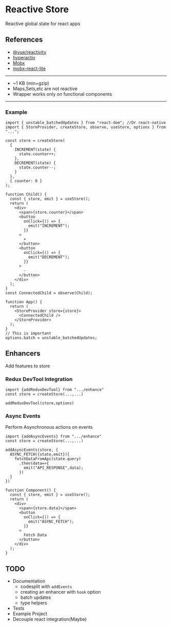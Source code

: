# Reactive Store

Reactive global state for react apps

## References

- [@vue/reactivity](https://github.com/vuejs/vue-next/tree/master/packages/reactivity)
- [hyperactiv](https://github.com/elbywan/hyperactiv)
- [Mobx](https://github.com/mobxjs/mobx)
- [mobx-react-lite](https://github.com/mobxjs/mobx-react-lite)

---

- ~1 KB (min+gzip)
- Maps,Sets,etc are not reactive
- Wrapper works only on functional components

---

### Example

```tsx
import { unstable_batchedUpdates } from "react-dom"; //Or react-native
import { StoreProvider, createStore, observe, useStore, options } from "...";

const store = createStore(
  {
    INCREMENT(state) {
      state.counter++;
    },
    DECREMENT(state) {
      state.counter--;
    }
  },
  { counter: 0 }
);

function Child() {
  const { store, emit } = useStore();
  return (
    <div>
      <span>{store.counter}</span>
      <button
        onClick={() => {
          emit("INCREMENT");
        }}
      >
        +
      </button>
      <button
        onClick={() => {
          emit("DECREMENT");
        }}
      >
        -
      </button>
    </div>
  );
}
const ConnectedChild = observe(Child);

function App() {
  return (
    <StoreProvider store={store}>
      <ConnectedChild />
    </StoreProvider>
  );
}
// This is important
options.batch = unstable_batchedUpdates;
```

## Enhancers

Add features to store

### Redux DevTool Integration

```tsx
import {addReduxDevTool} from ".../enhance"
const store = createStore(...,...)

addReduxDevTool(store,options)
```

### Async Events

Perform Asynchronous actions on events

```tsx
import {addAsyncEvents} from ".../enhance"
const store = createStore(...,...)

addAsyncEvents(store, {
  ASYNC_FETCH({state,emit}){
    fetchDataFromApi(state.query)
      .then(data=>{
        emit("API_RESPONSE",data);
      })
  }
})

function Component() {
  const { store, emit } = useStore();
  return (
    <div>
      <span>{store.data}</span>
      <button
        onClick={() => {
          emit("ASYNC_FETCH");
        }}
      >
        Fetch Data
      </button>
    </div>
  );
}
```

## TODO

- Documentation
  - codesplit with `addEvents`
  - creating an enhancer with `hook` option
  - batch updates
  - type helpers
- Tests
- Example Project
- Decouple react integration(Maybe)
